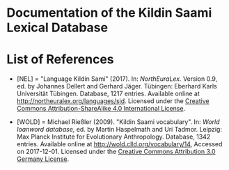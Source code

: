 # Documentation of the Kildin Saami Lexical Database


# List of References

* [NEL] = "Language Kildin Sami" (2017). In: *NorthEuraLex.* Version 0.9, ed. by Johannes Dellert and Gerhard Jäger. Tübingen: Eberhard Karls Universität Tübingen. Database, 1217 entries. Available online at http://northeuralex.org/languages/sjd. Licensed under the	[Creative Commons Attribution-ShareAlike 4.0 International License](https://creativecommons.org/licenses/by-sa/4.0/).

* [WOLD] = Michael Rießler (2009). "Kildin Saami vocabulary". In: *World loanword database,* ed. by Martin Haspelmath and Uri Tadmor.
Leipzig: Max Planck Institute for Evolutionary Anthropology. Database, 1342 entries. Available online at http://wold.clld.org/vocabulary/14, Accessed on 2017-12-01. Licensed under the	[Creative Commons Attribution 3.0 Germany License](http://creativecommons.org/licenses/by/3.0/de/).

